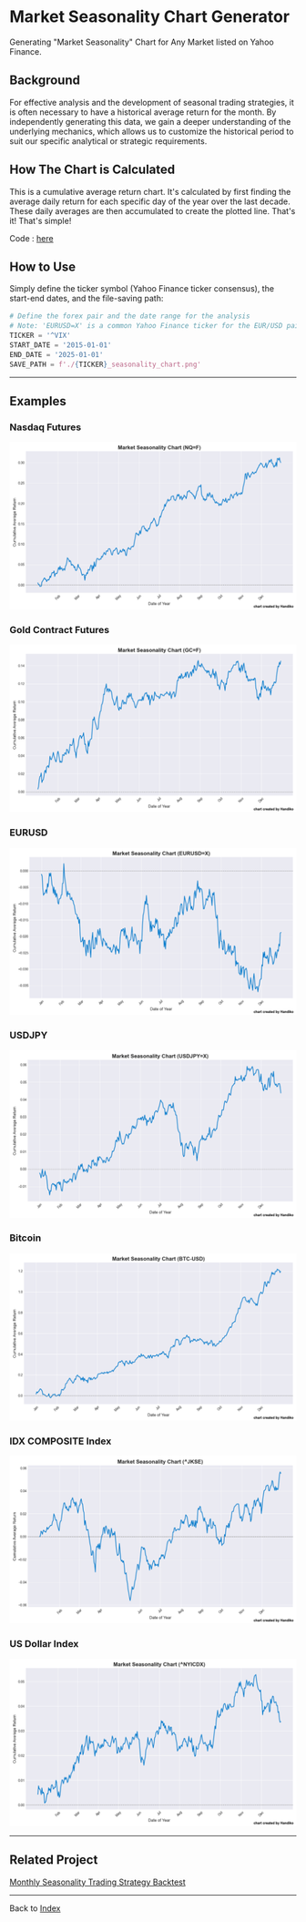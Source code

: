 # Market Seasonality Chart Generator
Generating "Market Seasonality" Chart for Any Market listed on Yahoo Finance.

## Background
For effective analysis and the development of seasonal trading strategies, it is often necessary to have a historical average return for the month. By independently generating this data, we gain a deeper understanding of the underlying mechanics, which allows us to customize the historical period to suit our specific analytical or strategic requirements.

## How The Chart is Calculated
This is a cumulative average return chart. It's calculated by first finding the average daily return for each specific day of the year over the last decade. These daily averages are then accumulated to create the plotted line. That's it! That's simple!

Code : [here](https://github.com/handiko/Market-Seasonality-Chart-Generator/blob/main/JupyterNotebook/Market%20Seasonality.ipynb)

## How to Use
Simply define the ticker symbol (Yahoo Finance ticker consensus), the start-end dates, and the file-saving path:
```python
# Define the forex pair and the date range for the analysis
# Note: 'EURUSD=X' is a common Yahoo Finance ticker for the EUR/USD pair.
TICKER = '^VIX'
START_DATE = '2015-01-01'
END_DATE = '2025-01-01'
SAVE_PATH = f'./{TICKER}_seasonality_chart.png'
```

---
## Examples
### Nasdaq Futures
![](./NQ=F_seasonality_chart.png)


### Gold Contract Futures
![](./GC=F_seasonality_chart.png)


### EURUSD
![](./EURUSD=X_seasonality_chart.png)


### USDJPY
![](./USDJPY=X_seasonality_chart.png)


### Bitcoin
![](./BTC-USD_seasonality_chart.png)


### IDX COMPOSITE Index
![](./^JKSE_seasonality_chart.png)


### US Dollar Index
![](./^NYICDX_seasonality_chart.png)

---

## Related Project
[Monthly Seasonality Trading Strategy Backtest](https://github.com/handiko/Monthly-Seasonality-Trading-Strategy-Backtest/blob/main/README.md)

---

Back to [Index](https://github.com/handiko/handiko/blob/master/README.md)
